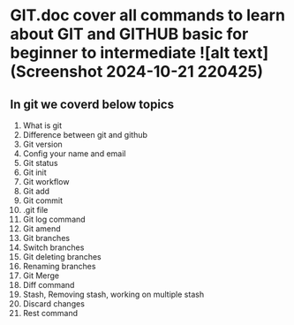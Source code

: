 # GIT.doc cover all commands to learn about GIT and GITHUB basic for beginner to intermediate ![alt text](Screenshot 2024-10-21 220425)

## In git we coverd below topics
<ol>
<li>What is git</li>
<li>Difference between git and github</li>
<li>Git version</li>
<li>Config your name and email</li>
<li>Git status</li>
<li>Git init</li>
<li>Git workflow</li>
<li>Git add</li>
<li>Git commit</li>
<li>.git file</li>
<li>Git log command</li>
<li>Git amend</li>
<li>Git branches</li>
<li>Switch branches</li>
<li>Git deleting branches</li>
<li>Renaming branches</li>
<li>Git Merge</li>
<LI>Diff command</LI>
<li>Stash, Removing stash, working on multiple stash</li>
<li>Discard changes</li>
<li>Rest command</li>
</ol>
